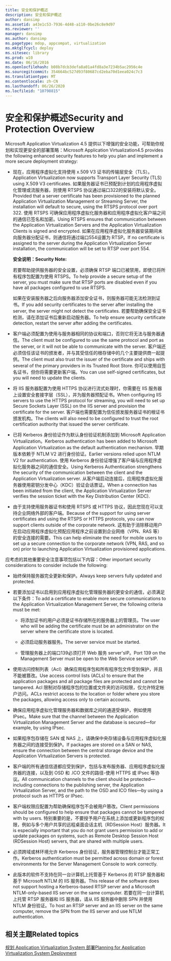 ```yaml
---
title: 安全和保护概述
description: 安全和保护概述
author: dansimp
ms.assetid: a43e1c53-7936-4d48-a110-0be26c8e9d97
ms.reviewer: ''
manager: dansimp
ms.author: dansimp
ms.pagetype: mdop, appcompat, virtualization
ms.mktglfcycl: deploy
ms.sitesec: library
ms.prod: w10
ms.date: 06/16/2016
ms.openlocfilehash: b08b7dcb3defa8a01a4fd8a3e7234b5ac2956c4e
ms.sourcegitcommit: 354664bc527d93f80687cd2eba70d1eea024c7c3
ms.translationtype: MT
ms.contentlocale: zh-CN
ms.lasthandoff: 06/26/2020
ms.locfileid: "10798815"
---
```

# <span data-ttu-id="3e997-103">安全和保护概述</span><span class="sxs-lookup"><span data-stu-id="3e997-103">Security and Protection Overview</span></span>


<span data-ttu-id="3e997-104">Microsoft Application Virtualization 4.5 提供以下增强的安全功能，可帮助你规划和实现更安全的部署策略：</span><span class="sxs-lookup"><span data-stu-id="3e997-104">Microsoft Application Virtualization4.5 provides the following enhanced security features to help you plan and implement a more secure deployment strategy:</span></span>

-   <span data-ttu-id="3e997-105">现在，应用程序虚拟化支持使用 x.509 V3 证书的传输层安全（TLS）。</span><span class="sxs-lookup"><span data-stu-id="3e997-105">Application Virtualization now supports Transport Layer Security (TLS) using X.509 V3 certificates.</span></span> <span data-ttu-id="3e997-106">如果服务器证书已预配到计划的应用程序虚拟化管理或流服务器，则使用 RTSPS 协议通过端口322的安装将默认安全。</span><span class="sxs-lookup"><span data-stu-id="3e997-106">Provided that a server certificate has been provisioned to the planned Application Virtualization Management or Streaming Server, the installation will default to secure, using the RTSPS protocol over port 322.</span></span> <span data-ttu-id="3e997-107">使用 RTSPS 可确保应用程序虚拟化服务器和应用程序虚拟化客户端之间的通信已签名和加密。</span><span class="sxs-lookup"><span data-stu-id="3e997-107">Using RTSPS ensures that communication between the Application Virtualization Servers and the Application Virtualization Clients is signed and encrypted.</span></span> <span data-ttu-id="3e997-108">如果在应用程序虚拟化服务器安装期间未向服务器分配证书，则通信将通过端口554设置为 RTSP。</span><span class="sxs-lookup"><span data-stu-id="3e997-108">If no certificate is assigned to the server during the Application Virtualization Server installation, the communication will be set to RTSP over port 554.</span></span>

    **<span data-ttu-id="3e997-109">安全说明：</span><span class="sxs-lookup"><span data-stu-id="3e997-109">Security Note:</span></span>**

    <span data-ttu-id="3e997-110">若要帮助提供服务器的安全设置，必须确保 RTSP 端口已被禁用，即使已将所有程序包配置为使用 RTSPS。</span><span class="sxs-lookup"><span data-stu-id="3e997-110">To help provide a secure setup of the server, you must make sure that RTSP ports are disabled even if you have all packages configured to use RTSPS.</span></span>

    <span data-ttu-id="3e997-111">如果在安装服务器之后向服务器添加安全证书，则服务器可能无法检测到证书。</span><span class="sxs-lookup"><span data-stu-id="3e997-111">If you add security certificates to the server after installing the server, the server might not detect the certificates.</span></span> <span data-ttu-id="3e997-112">若要帮助确保安全证书检测，请在添加证书后重新启动服务器。</span><span class="sxs-lookup"><span data-stu-id="3e997-112">To help ensure security certificate detection, restart the server after adding the certificates.</span></span>

-   <span data-ttu-id="3e997-113">客户端必须配置为使用与服务器相同的协议和端口，否则它将无法与服务器通信。</span><span class="sxs-lookup"><span data-stu-id="3e997-113">The client must be configured to use the same protocol and port as the server, or it will not be able to communicate with the server.</span></span> <span data-ttu-id="3e997-114">客户端还必须信任该证书的颁发者，并与其受信任的根存储中的几个主要提供商一起提供。</span><span class="sxs-lookup"><span data-stu-id="3e997-114">The client must also trust the issuer of the certificate and ships with several of the primary providers in its Trusted Root Store.</span></span> <span data-ttu-id="3e997-115">你可以使用自签名证书，但你将需要更新客户端。</span><span class="sxs-lookup"><span data-stu-id="3e997-115">You can use self-signed certificates, but you will need to update the clients.</span></span>

-   <span data-ttu-id="3e997-116">将 IIS 服务器配置为使用 HTTPS 协议进行流式处理时，你需要在 IIS 服务器上设置安全套接字层（SSL），并为服务器预配证书。</span><span class="sxs-lookup"><span data-stu-id="3e997-116">When configuring IIS servers to use the HTTPS protocol for streaming, you will need to set up Secure Sockets Layer (SSL) on the IIS server and provision the certificate for the server.</span></span> <span data-ttu-id="3e997-117">客户端也需要配置为信任颁发服务器证书的根证书颁发机构。</span><span class="sxs-lookup"><span data-stu-id="3e997-117">The clients will also need to be configured to trust the root certification authority that issued the server certificate.</span></span>

-   <span data-ttu-id="3e997-118">已将 Kerberos 身份验证作为默认身份验证机制添加到 Microsoft Application Virtualization。</span><span class="sxs-lookup"><span data-stu-id="3e997-118">Kerberos authentication has been added to Microsoft Application Virtualization as the default authentication mechanism.</span></span> <span data-ttu-id="3e997-119">早期版本依赖于 NTLM V2 进行身份验证。</span><span class="sxs-lookup"><span data-stu-id="3e997-119">Earlier versions relied upon NTLM V2 for authentication.</span></span> <span data-ttu-id="3e997-120">使用 Kerberos 身份验证增强了客户端与应用程序虚拟化服务器之间的通信安全。</span><span class="sxs-lookup"><span data-stu-id="3e997-120">Using Kerberos Authentication strengthens the security of the communication between the client and the Application Virtualization server.</span></span> <span data-ttu-id="3e997-121">从客户端启动连接后，应用程序虚拟化服务器使用密钥分发中心（KDC）验证会话票证。</span><span class="sxs-lookup"><span data-stu-id="3e997-121">When a connection has been initiated from the client, the Application Virtualization Server verifies the session ticket with the Key Distribution Center (KDC).</span></span>

-   <span data-ttu-id="3e997-122">由于支持使用服务器证书和使用 RTSPS 或 HTTPS 协议，因此您现在可以支持企业网络外部的客户端。</span><span class="sxs-lookup"><span data-stu-id="3e997-122">Because of the support for using server certificates and using the RTSPS or HTTPS protocols, you can now support clients outside of the corporate network.</span></span> <span data-ttu-id="3e997-123">这有助于消除移动用户在启动应用程序虚拟化预配应用程序之前设置到企业网络（VPN、RAS 等）的安全连接的需要。</span><span class="sxs-lookup"><span data-stu-id="3e997-123">This can help eliminate the need for mobile users to set up a secure connection to the corporate network (VPN, RAS, and so on) prior to launching Application Virtualization provisioned applications.</span></span>

<span data-ttu-id="3e997-124">应考虑的其他重要安全注意事项包括以下内容：</span><span class="sxs-lookup"><span data-stu-id="3e997-124">Other important security considerations to consider include the following:</span></span>

-   <span data-ttu-id="3e997-125">始终保持服务器完全更新和保护。</span><span class="sxs-lookup"><span data-stu-id="3e997-125">Always keep servers fully updated and protected.</span></span>

-   <span data-ttu-id="3e997-126">若要添加证书以启用到应用程序虚拟化管理服务器的更安全的通信，必须满足以下条件：</span><span class="sxs-lookup"><span data-stu-id="3e997-126">To add a certificate to enable more secure communications to the Application Virtualization Management Server, the following criteria must be met:</span></span>

    -   <span data-ttu-id="3e997-127">将添加证书的用户必须是证书存储所在的服务器上的管理员。</span><span class="sxs-lookup"><span data-stu-id="3e997-127">The user who will be adding the certificate must be an administrator on the server where the certificate store is located.</span></span>

    -   <span data-ttu-id="3e997-128">必须启动服务器服务。</span><span class="sxs-lookup"><span data-stu-id="3e997-128">The server service must be started.</span></span>

    -   <span data-ttu-id="3e997-129">管理服务器上的端口139必须打开 Web 服务 server'sIP。</span><span class="sxs-lookup"><span data-stu-id="3e997-129">Port 139 on the Management Server must be open to the Web Service server’sIP.</span></span>

-   <span data-ttu-id="3e997-130">使用访问控制列表（Acl）确保应用程序包和所有程序包文件受到保护，并且不能被篡改。</span><span class="sxs-lookup"><span data-stu-id="3e997-130">Use access control lists (ACLs) to ensure that the application packages and all package files are protected and cannot be tampered.</span></span> <span data-ttu-id="3e997-131">Acl 限制对存储程序包的位置或文件夹的访问权限，仅允许特定帐户访问。</span><span class="sxs-lookup"><span data-stu-id="3e997-131">ACLs restrict access to the location or folder where you store the packages, allowing access only to certain accounts.</span></span>

-   <span data-ttu-id="3e997-132">确保应用程序虚拟化管理服务器和数据库之间的通道受保护，例如使用 IPsec。</span><span class="sxs-lookup"><span data-stu-id="3e997-132">Make sure that the channel between the Application Virtualization Management Server and the database is secured—for example, by using IPsec.</span></span>

-   <span data-ttu-id="3e997-133">如果程序包存储在 SAN 或 NAS 上，请确保中央存储设备与应用程序虚拟化服务器之间的连接受到保护。</span><span class="sxs-lookup"><span data-stu-id="3e997-133">If packages are stored on a SAN or NAS, ensure the connection between the central storage device and the Application Virtualization Servers is protected.</span></span>

-   <span data-ttu-id="3e997-134">客户端的所有通信信道都应受到保护，包括与发布服务器、应用程序虚拟化服务器的连接，以及到 OSD 和 .ICO 文件的路径-使用 HTTPS 或 IPsec 等协议。</span><span class="sxs-lookup"><span data-stu-id="3e997-134">All communication channels to the client should be protected—including connections to the publishing server, the Application Virtualization Server, and the path to the OSD and ICO files—by using a protocol such as HTTPS or IPsec.</span></span> 

-   <span data-ttu-id="3e997-135">客户端权限应配置为帮助确保程序包不会被用户篡改。</span><span class="sxs-lookup"><span data-stu-id="3e997-135">Client permissions should be configured to help ensure that packages cannot be tampered with by users.</span></span> <span data-ttu-id="3e997-136">特别重要的是，不要授予用户在系统上添加或更新程序包的权限，例如与多个用户共享的远程桌面会话主机（RDSession Host）服务器。</span><span class="sxs-lookup"><span data-stu-id="3e997-136">It is especially important that you do not grant users permission to add or update packages on systems, such as Remote Desktop Session Host (RDSession Host) servers, that are shared with multiple users.</span></span>

-   <span data-ttu-id="3e997-137">必须跨域或林环境允许 Kerberos 身份验证，服务器管理控制台才能正常工作。</span><span class="sxs-lookup"><span data-stu-id="3e997-137">Kerberos authentication must be permitted across domain or forest environments for the Server Management Console to work correctly.</span></span>

-   <span data-ttu-id="3e997-138">此版本的软件不支持在同一台计算机上托管基于 Kerberos 的 RTSP 服务器和基于 Microsoft NTLM 的 IIS 服务器。</span><span class="sxs-lookup"><span data-stu-id="3e997-138">This release of the software does not support hosting a Kerberos-based RTSP server and a Microsoft NTLM-only-based IIS server on the same computer.</span></span> <span data-ttu-id="3e997-139">若要在同一台计算机上托管 RTSP 服务器和 IIS 服务器，请从 IIS 服务器中删除 SPN 并使用 NTLM 身份验证。</span><span class="sxs-lookup"><span data-stu-id="3e997-139">To host an RTSP server and an IIS server on the same computer, remove the SPN from the IIS server and use NTLM authentication.</span></span>

## <span data-ttu-id="3e997-140">相关主题</span><span class="sxs-lookup"><span data-stu-id="3e997-140">Related topics</span></span>


[<span data-ttu-id="3e997-141">规划 Application Virtualization System 部署</span><span class="sxs-lookup"><span data-stu-id="3e997-141">Planning for Application Virtualization System Deployment</span></span>](planning-for-application-virtualization-system-deployment.md)

 

 





